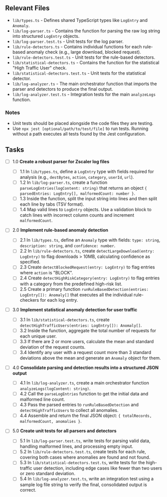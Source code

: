 ## Relevant Files

- `lib/types.ts` - Defines shared TypeScript types like `LogEntry` and `Anomaly`.
- `lib/log-parser.ts` - Contains the function for parsing the raw log string into structured `LogEntry` objects.
- `lib/log-parser.test.ts` - Unit tests for the log parser.
- `lib/rule-detectors.ts` - Contains individual functions for each rule-based anomaly check (e.g., large download, blocked request).
- `lib/rule-detectors.test.ts` - Unit tests for the rule-based detectors.
- `lib/statistical-detectors.ts` - Contains the function for the statistical "High Traffic User" check.
- `lib/statistical-detectors.test.ts` - Unit tests for the statistical detector.
- `lib/log-analyzer.ts` - The main orchestrator function that imports the parser and detectors to produce the final output.
- `lib/log-analyzer.test.ts` - Integration tests for the main `analyzeLogs` function.

### Notes

- Unit tests should be placed alongside the code files they are testing.
- Use `npx jest [optional/path/to/test/file]` to run tests. Running without a path executes all tests found by the Jest configuration.

## Tasks

- [ ] 1.0 **Create a robust parser for Zscaler log files**

  - [ ] 1.1 In `lib/types.ts`, define a `LogEntry` type with fields required for analysis (e.g., `destBytes`, `action`, `category`, `userId`, `url`).
  - [ ] 1.2 In `lib/log-parser.ts`, create a function `parseLogEntries(logContent: string)` that returns an object `{ parsedEntries: LogEntry[], malformedCount: number }`.
  - [ ] 1.3 Inside the function, split the input string into lines and then split each line by tabs (TSV format).
  - [ ] 1.4 Map valid lines to `LogEntry` objects. Use a validation block to catch lines with incorrect column counts and increment `malformedCount`.

- [ ] 2.0 **Implement rule-based anomaly detection**

  - [ ] 2.1 In `lib/types.ts`, define an `Anomaly` type with fields: `type: string`, `description: string`, and `confidence: number`.
  - [ ] 2.2 In `lib/rule-detectors.ts`, create `detectLargeDownload(entry: LogEntry)` to flag downloads > 10MB, calculating confidence as specified.
  - [ ] 2.3 Create `detectBlockedRequest(entry: LogEntry)` to flag entries where `action` is "BLOCK".
  - [ ] 2.4 Create `detectHighRiskCategory(entry: LogEntry)` to flag entries with a category from the predefined high-risk list.
  - [ ] 2.5 Create a primary function `runRuleBasedDetection(entries: LogEntry[]): Anomaly[]` that executes all the individual rule-checkers for each log entry.

- [ ] 3.0 **Implement statistical anomaly detection for user traffic**

  - [ ] 3.1 In `lib/statistical-detectors.ts`, create `detectHighTrafficUsers(entries: LogEntry[]): Anomaly[]`.
  - [ ] 3.2 Inside the function, aggregate the total number of requests for each unique user.
  - [ ] 3.3 If there are 2 or more users, calculate the mean and standard deviation of the request counts.
  - [ ] 3.4 Identify any user with a request count more than 3 standard deviations above the mean and generate an `Anomaly` object for them.

- [ ] 4.0 **Consolidate parsing and detection results into a structured JSON output**

  - [ ] 4.1 In `lib/log-analyzer.ts`, create a main orchestrator function `analyzeLogs(logContent: string)`.
  - [ ] 4.2 Call the `parseLogEntries` function to get the initial data and malformed line count.
  - [ ] 4.3 Pass the parsed entries to `runRuleBasedDetection` and `detectHighTrafficUsers` to collect all anomalies.
  - [ ] 4.4 Assemble and return the final JSON object: `{ totalRecords, malformedCount, anomalies }`.

- [ ] 5.0 **Create unit tests for all parsers and detectors**
  - [ ] 5.1 In `lib/log-parser.test.ts`, write tests for parsing valid data, handling malformed lines, and processing empty input.
  - [ ] 5.2 In `lib/rule-detectors.test.ts`, create tests for each rule, covering both cases where anomalies are found and not found.
  - [ ] 5.3 In `lib/statistical-detectors.test.ts`, write tests for the high-traffic user detection, including edge cases like fewer than two users or zero standard deviation.
  - [ ] 5.4 In `lib/log-analyzer.test.ts`, write an integration test using a sample log file string to verify the final, consolidated output is correct.
